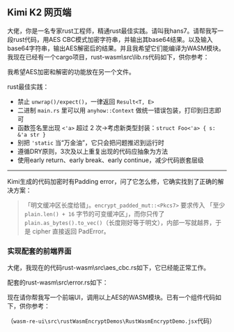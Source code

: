 ## Kimi K2 网页端

大佬，你是一名专家rust工程师，精通rust最佳实践。请叫我hans7。请帮我写一段rust代码，用AES CBC模式加密字符串，并输出其base64结果。以及输入base64字符串，输出AES解密后的结果。并且我希望它们能编译为WASM模块。我现在已经有一个cargo项目，rust-wasm\src\lib.rs代码如下，供你参考：

我希望AES加密和解密的功能放在另一个文件。

rust最佳实践：

- 禁止 `unwrap()/expect()`，一律返回 `Result<T, E>`
- 二进制 `main.rs` 里可以用 `anyhow::Context` 做统一错误包装，打印到日志即可
- 函数签名里出现 `<'a>` 超过 2 次→考虑新类型封装：`struct Foo<'a> { s: &'a str }`
- 别把 `'static` 当“万金油”，它只会把问题推迟到运行时
- 遵循DRY原则，3次及以上重复出现的代码应抽象为方法
- 使用early return、early break、early continue，减少代码嵌套层级

---

Kimi生成的代码加密时有Padding error，问了它怎么修，它确实找到了正确的解决方案：

> 「明文缓冲区长度给错」。`encrypt_padded_mut::<Pkcs7>` 要求传入 「至少 `plain.len() + 16` 字节的可变缓冲区」，而你只传了 `plain.as_bytes().to_vec()`（长度刚好等于明文），内部一写就越界，于是 cipher 直接返回 PadError。

### 实现配套的前端界面

大佬，我现在的代码rust-wasm\src\aes_cbc.rs如下，它已经能正常工作。

配套的rust-wasm\src\error.rs如下：

现在请你帮我写一个前端UI，调用以上AES的WASM模块。已有一个组件代码如下，供你参考：

（`wasm-re-ui\src\rustWasmEncryptDemos\RustWasmEncryptDemo.jsx`代码）
